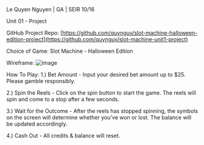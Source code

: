 Le Quyen Nguyen | GA | SEIR 10/16 

Unit 01 - Project 

GitHub Project Repo:
[https://github.com/quynguy/slot-machine-halloween-edition-project](https://github.com/quynguy/slot-machine-unit1-project)

Choice of Game: 
Slot Machine - Halloween Edition 

Wireframe:
![image](https://github.com/quynguy/slot-machine-unit1-project/assets/106893103/f1674710-85cb-4722-ad76-17c8332b668f)


How To Play:
1.) Bet Amount - Input your desired bet amount up to $25. Please gamble responsibly. 

2.) Spin the Reels - Click on the spin button to start the game. The reels will spin and come to a stop after a few seconds.

3.) Wait for the Outcome - After the reels has stopped spinning, the symbols on the screen will determine whether you've won or lost. The balance will be updated accordingly.

4.) Cash Out - All credits & balance will reset.
